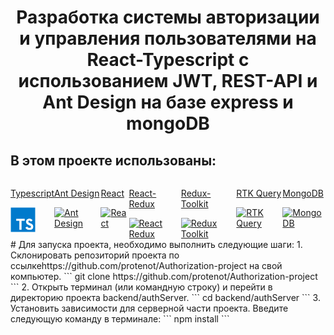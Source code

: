 <h1 align="center">Разработка системы авторизации и управления пользователями на React-Typescript с использованием JWT, REST-API и Ant Design на базе express и mongoDB</h1>

<h2>В этом проекте использованы:</h2>

<div style="display: flex;">
<a href="https://www.typescriptlang.org/" target="_blank" rel="noreferrer">
<p>Typescript</p>
        <img src="https://raw.githubusercontent.com/devicons/devicon/master/icons/typescript/typescript-original.svg" alt="TypeScript" width="40" height="40" />
</a>


<a href="https://ant.design/" target="_blank" rel="noreferrer">
<p>Ant Design</p>
    <img src="https://img.jsdelivr.com/github.com/ant-design.png" alt="Ant Design" width="40" height="40" />
</a>

<a href="https://reactjs.org/" target="_blank" rel="noreferrer">
<p>React</p>
    <img src="https://cdn.jsdelivr.net/gh/devicons/devicon/icons/react/react-original.svg" alt="React" width="40" height="40" />
</a>

<a href="https://react-redux.js.org/" target="_blank" rel="noreferrer">
<p>React-Redux</p>
    <img src="https://cdn.jsdelivr.net/gh/devicons/devicon/icons/react/react-original.svg" alt="React Redux" width="40" height="40" />
</a>

<a href="https://redux-toolkit.js.org/" target="_blank" rel="noreferrer">
<p>Redux-Toolkit</p>
    <img src="https://cdn.jsdelivr.net/gh/devicons/devicon/icons/redux/redux-original.svg" alt="Redux Toolkit" width="40" height="40" />
</a>

<a href="https://react-query.tanstack.com/" target="_blank" rel="noreferrer">
<p>RTK Query</p>
    <img src="https://redux-toolkit.js.org/img/redux.svg" alt="RTK Query" width="40" height="40" />
</a>

<a href="https://www.mongodb.com/" target="_blank" rel="noreferrer">
<p>MongoDB</p>
    <img src="https://cdn.jsdelivr.net/gh/devicons/devicon/icons/mongodb/mongodb-original.svg" alt="MongoDB" width="40" height="40" />
</a>
</div>
# Для запуска проекта, необходимо выполнить следующие шаги:
1. Склонировать репозиторий проекта по ссылкеhttps://github.com/protenot/Authorization-project на свой компьютер.
```
git clone https://github.com/protenot/Authorization-project
```
2. Открыть терминал (или командную строку) и перейти в  директорию проекта backend/authServer.
```
cd backend/authServer
```
3. Установить зависимости для серверной части проекта. Введите следующую команду в терминале:
```
npm install
```